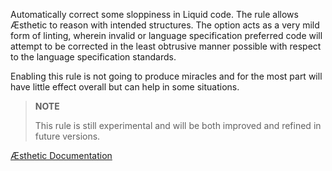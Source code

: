 Automatically correct some sloppiness in Liquid code. The rule allows Æsthetic to reason with intended structures. The option acts as a very mild form of linting, wherein invalid or language specification preferred code will attempt to be corrected in the least obtrusive manner possible with respect to the language specification standards.

Enabling this rule is not going to produce miracles and for the most part will have little effect overall but can help in some situations.

> **NOTE**
>
> This rule is still experimental and will be both improved and refined in future versions.


[Æsthetic Documentation](https://æsthetic.dev/rules/global/correct/)